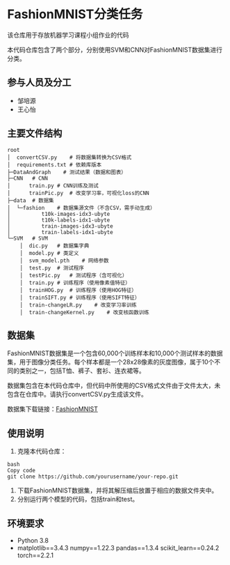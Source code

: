 # FashionMNIST分类任务

该仓库用于存放机器学习课程小组作业的代码

本代码仓库包含了两个部分，分别使用SVM和CNN对FashionMNIST数据集进行分类。

## 参与人员及分工

- 邹培源
- 王心怡

## 主要文件结构

```
root
│  convertCSV.py	# 将数据集转换为CSV格式
│  requirements.txt	# 依赖库版本
├─DataAndGraph    # 测试结果（数据和图表）
├─CNN	# CNN
│      train.py	# CNN训练及测试
│      trainPic.py	# 改变学习率，可视化loss的CNN
├─data	# 数据集
│  └─fashion	# 数据集源文件（不含CSV，需手动生成）
│          t10k-images-idx3-ubyte
│          t10k-labels-idx1-ubyte
│          train-images-idx3-ubyte
│          train-labels-idx1-ubyte
└─SVM	# SVM
    │  dic.py	# 数据集字典
    │  model.py	# 类定义
    │  svm_model.pth	# 网络参数
    │  test.py	# 测试程序
    │  testPic.py	# 测试程序（含可视化）
    │  train.py	# 训练程序（使用像素值特征）
    │  trainHOG.py	# 训练程序（使用HOG特征）
    │  trainSIFT.py	# 训练程序（使用SIFT特征）
    │  train-changeLR.py	# 改变学习率训练
    │  train-changeKernel.py	# 改变核函数训练
```

## 数据集

FashionMNIST数据集是一个包含60,000个训练样本和10,000个测试样本的数据集，用于图像分类任务。每个样本都是一个28x28像素的灰度图像，属于10个不同的类别之一，包括T恤、裤子、套衫、连衣裙等。

数据集包含在本代码仓库中，但代码中所使用的CSV格式文件由于文件太大，未包含在仓库中。请执行convertCSV.py生成该文件。

数据集下载链接：[FashionMNIST](https://github.com/zalandoresearch/fashion-mnist)

## 使用说明

1. 克隆本代码仓库：

```
bash
Copy code
git clone https://github.com/yourusername/your-repo.git
```

1. 下载FashionMNIST数据集，并将其解压缩后放置于相应的数据文件夹中。
2. 分别运行两个模型的代码，包括train和test。

## 环境要求

- Python 3.8
- matplotlib\==3.4.3
  numpy\==1.22.3
  pandas\==1.3.4
  scikit_learn\==0.24.2
  torch\==2.2.1
